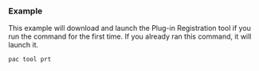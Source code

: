 ### Example

This example will download and launch the Plug-in Registration tool if you run the command for the first time. If you already ran this command, it will launch it.

```powershell
pac tool prt
```
